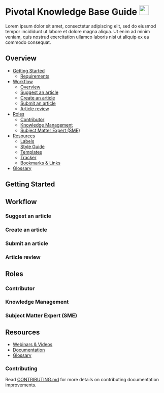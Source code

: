 Pivotal Knowledge Base Guide  <img src="https://logo.clearbit.com/gopivotal.com" display="inline" height="30" />
===========

Lorem ipsum dolor sit amet, consectetur adipiscing elit, sed do eiusmod tempor incididunt ut labore et dolore magna aliqua. Ut enim ad minim veniam, quis nostrud exercitation ullamco laboris nisi ut aliquip ex ea commodo consequat.

Overview
------------------

-   [Getting Started](https://github.com/timani/pcf-loggregator/tree/structure#overview)
    - [Requirements](http://github.com/cloudfoundry/docs-cloudfoundry-concepts)
-   [Workflow](https://github.com/timani/pcf-loggregator/tree/structure#general)
    - [Overview](http://github.com/cloudfoundry/docs-cloudfoundry-concepts)
    - [Suggest an article](http://github.com/cloudfoundry/docs-cloudfoundry-concepts)
    - [Create an article](https://github.com/cloudfoundry/docs-cf-cli)
    - [Submit an article](https://github.com/cloudfoundry/docs-cf-cli)
    - [Article review](http://github.com/cloudfoundry/docs-dev-guide)    
-   [Roles](https://github.com/timani/pcf-loggregator/tree/structure#general)
    - [Contributor](http://github.com/cloudfoundry/docs-dev-guide)
    - [Knowledge Management](http://github.com/cloudfoundry/docs-cloudfoundry-concepts)
    - [Subject Matter Expert (SME)](https://github.com/cloudfoundry/docs-cf-cli)
-   [Resources](https://github.com/timani/pcf-loggregator/tree/structure#general) 
    - [Labels](http://github.com/cloudfoundry/docs-cloudfoundry-concepts)
    - [Style Guide](http://github.com/cloudfoundry/docs-cloudfoundry-concepts)
    - [Templates](http://github.com/cloudfoundry/docs-cloudfoundry-concepts)
    - [Tracker](http://github.com/cloudfoundry/docs-cloudfoundry-concepts)
    - [Bookmarks & Links](http://github.com/cloudfoundry/docs-cloudfoundry-concepts)
- [Glossary](http://github.com/cloudfoundry/docs-cloudfoundry-concepts)

Getting Started
------------------------------ 

Workflow
------------------------------ 

### Suggest an article
### Create an article
### Submit an article
### Article review

Roles
------------------------------ 

### Contributor
### Knowledge Management
### Subject Matter Expert (SME)

Resources
------------------------------ 

* [Webinars & Videos](http://github.com/cloudfoundry/docs-cloudfoundry-concepts)
* [Documentation](https://github.com/cloudfoundry/docs-cf-cli)
* [Glossary](http://github.com/cloudfoundry/docs-dev-guide)

  
### Contributing

Read [CONTRIBUTING.md](<CONTRIBUTING.md>) for more details on contributing
documentation improvements.

